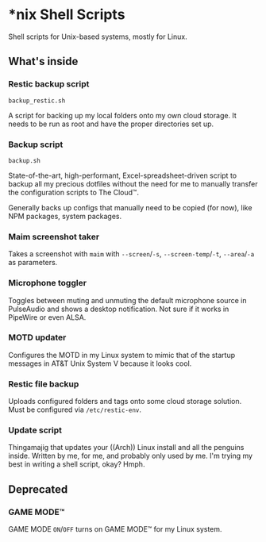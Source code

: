 # *nix Shell Scripts
Shell scripts for Unix-based systems, mostly for Linux.

## What's inside

### Restic backup script
`backup_restic.sh`

A script for backing up my local folders onto my own cloud storage. It needs to be run as root and have the proper directories set up.

### Backup script
`backup.sh`

State-of-the-art, high-performant, Excel-spreadsheet-driven script to backup all my precious dotfiles without the need for me to manually transfer the configuration scripts to The Cloud™.

Generally backs up configs that manually need to be copied (for now), like NPM packages, system packages.

### Maim screenshot taker
Takes a screenshot with `maim` with `--screen`/`-s`, `--screen-temp`/`-t`, `--area`/`-a` as parameters.

### Microphone toggler
Toggles between muting and unmuting the default microphone source in PulseAudio and shows a desktop notification. Not sure if it works in PipeWire or even ALSA.

### MOTD updater
Configures the MOTD in my Linux system to mimic that of the startup messages in AT&T Unix System V because it looks cool.

### Restic file backup
Uploads configured folders and tags onto some cloud storage solution. Must be configured via `/etc/restic-env`.

### Update script
Thingamajig that updates your ((Arch)) Linux install and all the penguins inside. Written by me, for me, and probably only used by me. I'm trying my best in writing a shell script, okay? Hmph.


## Deprecated


### GAME MODE™
GAME MODE `ON`/`OFF` turns on GAME MODE™ for my Linux system.
